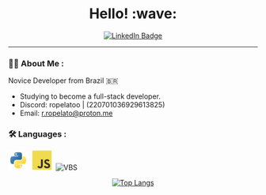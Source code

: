 <div align="center">
  <h1>
    Hello!
    :wave:
  </h1>
</div>

<div id="badges"align="center">
  <a href="your-linkedin-URL">
    <img src="https://img.shields.io/badge/LinkedIn-blue?style=for-the-badge&logo=linkedin&logoColor=white" alt="LinkedIn Badge"/>
  </a>
</div>

---

### :woman_technologist: About Me :
Novice Developer from Brazil 🇧🇷
- Studying to become a full-stack developer.
- Discord: ropelatoo | (220701036929613825)
- Email: r.ropelato@proton.me

### :hammer_and_wrench: Languages :
<div>
    <img src="https://github.com/devicons/devicon/blob/master/icons/python/python-original.svg" title="Python" alt="Python" width="40" height="40"/>&nbsp;
    <img src="https://github.com/devicons/devicon/blob/master/icons/javascript/javascript-original.svg" title="JavaScript" alt="JavaScript" width="40" height="40"/>&nbsp;
    <img src="https://cdn-icons-png.flaticon.com/512/5968/5968389.png" title="Visual Basic Application" alt="VBS" width="40" height="40"/>&nbsp;
</div>



<div align="center">
  
[![Top Langs](https://github-readme-stats.vercel.app/api/top-langs/?username=ropelatoo&layout=compact&theme=vision-friendly-dark)](https://github.com/anuraghazra/github-readme-stats)

</div>
